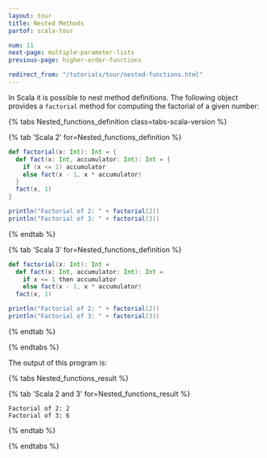 ```yaml
---
layout: tour
title: Nested Methods
partof: scala-tour

num: 11
next-page: multiple-parameter-lists
previous-page: higher-order-functions

redirect_from: "/tutorials/tour/nested-functions.html"
---
```


In Scala it is possible to nest method definitions. The following object provides a `factorial` method for computing the factorial of a given number:

{% tabs Nested_functions_definition class=tabs-scala-version %}

{% tab 'Scala 2' for=Nested_functions_definition %}
```scala mdoc
def factorial(x: Int): Int = {
  def fact(x: Int, accumulator: Int): Int = {
    if (x <= 1) accumulator
    else fact(x - 1, x * accumulator)
  }  
  fact(x, 1)
}

println("Factorial of 2: " + factorial(2))
println("Factorial of 3: " + factorial(3))
```
{% endtab %}

{% tab 'Scala 3' for=Nested_functions_definition %}
```scala
def factorial(x: Int): Int =
  def fact(x: Int, accumulator: Int): Int =
    if x <= 1 then accumulator
    else fact(x - 1, x * accumulator)
  fact(x, 1)

println("Factorial of 2: " + factorial(2))
println("Factorial of 3: " + factorial(3))

```
{% endtab %}

{% endtabs %}

The output of this program is:

{% tabs Nested_functions_result %}

{% tab 'Scala 2 and 3' for=Nested_functions_result %}
```
Factorial of 2: 2
Factorial of 3: 6
```
{% endtab %}

{% endtabs %}
